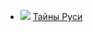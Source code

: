 * ![](/books/prose_history/Кир%20Булычев/Тайны%20Руси.jpg) [Тайны Руси](/books/prose_history/Кир%20Булычев/Тайны%20Руси)